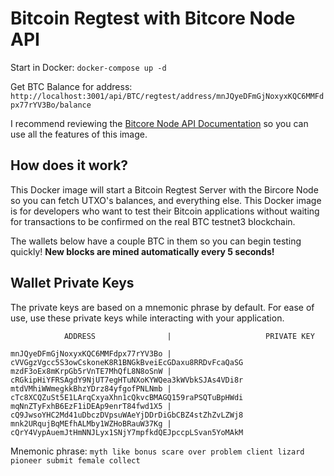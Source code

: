# Bitcoin Regtest with Bitcore Node API 

Start in Docker: `docker-compose up -d`

Get BTC Balance for address: `http://localhost:3001/api/BTC/regtest/address/mnJQyeDFmGjNoxyxKQC6MMFdpx77rYV3Bo/balance`

I recommend reviewing the [Bitcore Node API Documentation](https://github.com/bitpay/bitcore/blob/master/packages/bitcore-node/docs/api-documentation.md) so you can use all the features of this image.

## How does it work?
This Docker image will start a Bitcoin Regtest Server with the Bircore Node so you can fetch UTXO's balances, and everything else. This Docker image is for developers who want to test their Bitcoin applications without waiting for transactions to be confirmed on the real BTC testnet3 blockchain.

The wallets below have a couple BTC in them so you can begin testing quickly! **New blocks are mined automatically every 5 seconds!**

## Wallet Private Keys
The private keys are based on a mnemonic phrase by default. For ease of use, use these private keys while interacting with your application.
```
            ADDRESS                |                     PRIVATE KEY

mnJQyeDFmGjNoxyxKQC6MMFdpx77rYV3Bo | cVVGgzVgcc5S3owCskoneK8R1BNGkBveiEcGDaxu8RRDvFcaQaSG
mzdF3oEx8mKrpGb5rVnTE7MhQfL8N8oSnW | cRGkipHiYFRSAgdY9NjUT7egHTuNXoKYWQea3kWVbkSJAs4VDi8r
mtdVMhiWWmegkkBhzYDrz84yfgofPNLNmb | cTc8XCQZuSt5E1LArqCxyaXhn1cQkvcBMAGQ159raPSQTuBpHWdi
mqNnZTyFxhB6EzF1iDEAp9enrT84fwd1X5 | cQ9JwsoYHC2Md41uDbczDVpsuWAeYjDDrDiGbCBZ4stZhZvLZWj8
mnk2URqujBqMEfhALMby1WZHoBRauW37Kg | cQrY4VypAuemJtHmNNJLyx1SNjY7mpfkdQEJpccpLSvan5YoMAkM
```
Mnemonic phrase: `myth like bonus scare over problem client lizard pioneer submit female collect`
